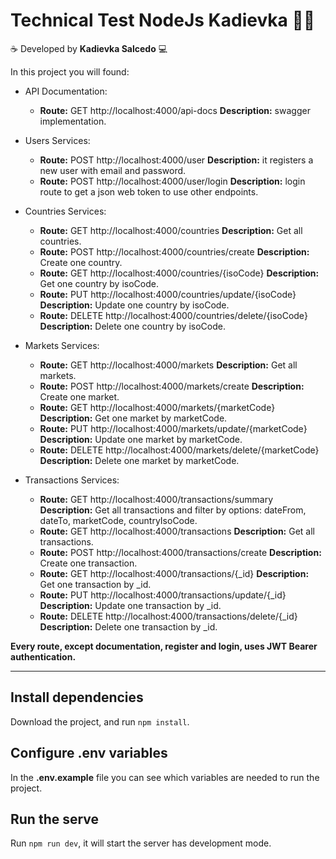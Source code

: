 # Technical Test NodeJs Kadievka 👩‍💻

☕️ Developed by **Kadievka Salcedo** 💻

In this project you will found:
- API Documentation:

  - **Route:** GET http://localhost:4000/api-docs **Description:** swagger implementation.

- Users Services:
  - **Route:** POST http://localhost:4000/user **Description:** it registers a new user with email and password.
  - **Route:** POST http://localhost:4000/user/login **Description:** login route to get a json web token to use other endpoints.

- Countries Services:
  - **Route:** GET http://localhost:4000/countries **Description:** Get all countries.
  - **Route:** POST http://localhost:4000/countries/create **Description:** Create one country.
  - **Route:** GET http://localhost:4000/countries/{isoCode} **Description:** Get one country by isoCode.
  - **Route:** PUT http://localhost:4000/countries/update/{isoCode} **Description:** Update one country by isoCode.
  - **Route:** DELETE http://localhost:4000/countries/delete/{isoCode} **Description:** Delete one country by isoCode.

- Markets Services:
  - **Route:** GET http://localhost:4000/markets **Description:** Get all markets.
  - **Route:** POST http://localhost:4000/markets/create **Description:** Create one market.
  - **Route:** GET http://localhost:4000/markets/{marketCode} **Description:** Get one market by marketCode.
  - **Route:** PUT http://localhost:4000/markets/update/{marketCode} **Description:** Update one market by marketCode.
  - **Route:** DELETE http://localhost:4000/markets/delete/{marketCode} **Description:** Delete one market by marketCode.

- Transactions Services:
  - **Route:** GET http://localhost:4000/transactions/summary **Description:** Get all transactions and filter by options: dateFrom, dateTo, marketCode, countryIsoCode.
  - **Route:** GET http://localhost:4000/transactions **Description:** Get all transactions.
  - **Route:** POST http://localhost:4000/transactions/create **Description:** Create one transaction.
  - **Route:** GET http://localhost:4000/transactions/{_id} **Description:** Get one transaction by _id.
  - **Route:** PUT http://localhost:4000/transactions/update/{_id} **Description:** Update one transaction by _id.
  - **Route:** DELETE http://localhost:4000/transactions/delete/{_id} **Description:** Delete one transaction by _id.

**Every route, except documentation, register and login, uses JWT Bearer authentication.**

------------

## Install dependencies

Download the project, and run `npm install`.

## Configure .env variables

In the **.env.example** file you can see which variables are needed to run the project.

## Run the serve

Run `npm run dev`, it will start the server has development mode.

